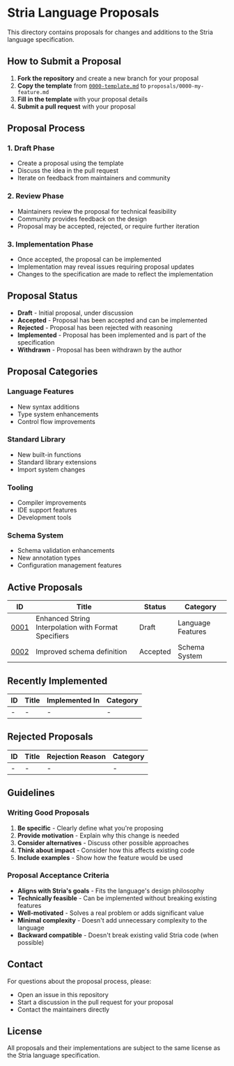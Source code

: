 # Stria Language Proposals

This directory contains proposals for changes and additions to the Stria language specification.

## How to Submit a Proposal

1. **Fork the repository** and create a new branch for your proposal
2. **Copy the template** from [`0000-template.md`](0000-template.md) to `proposals/0000-my-feature.md`
3. **Fill in the template** with your proposal details
4. **Submit a pull request** with your proposal

## Proposal Process

### 1. Draft Phase

- Create a proposal using the template
- Discuss the idea in the pull request
- Iterate on feedback from maintainers and community

### 2. Review Phase

- Maintainers review the proposal for technical feasibility
- Community provides feedback on the design
- Proposal may be accepted, rejected, or require further iteration

### 3. Implementation Phase

- Once accepted, the proposal can be implemented
- Implementation may reveal issues requiring proposal updates
- Changes to the specification are made to reflect the implementation

## Proposal Status

- **Draft** - Initial proposal, under discussion
- **Accepted** - Proposal has been accepted and can be implemented
- **Rejected** - Proposal has been rejected with reasoning
- **Implemented** - Proposal has been implemented and is part of the specification
- **Withdrawn** - Proposal has been withdrawn by the author

## Proposal Categories

### Language Features

- New syntax additions
- Type system enhancements
- Control flow improvements

### Standard Library

- New built-in functions
- Standard library extensions
- Import system changes

### Tooling

- Compiler improvements
- IDE support features
- Development tools

### Schema System

- Schema validation enhancements
- New annotation types
- Configuration management features

## Active Proposals

| ID | Title | Status | Category |
|----|-------|--------|----------|
| [0001](0001-example-proposal.md) | Enhanced String Interpolation with Format Specifiers | Draft | Language Features |
| [0002](0002-schema-definition.md) | Improved schema definition | Accepted | Schema System |
## Recently Implemented

| ID  | Title | Implemented In | Category |
| --- | ----- | -------------- | -------- |
| -   | -     | -              | -        |

## Rejected Proposals

| ID  | Title | Rejection Reason | Category |
| --- | ----- | ---------------- | -------- |
| -   | -     | -                | -        |

## Guidelines

### Writing Good Proposals

1. **Be specific** - Clearly define what you're proposing
2. **Provide motivation** - Explain why this change is needed
3. **Consider alternatives** - Discuss other possible approaches
4. **Think about impact** - Consider how this affects existing code
5. **Include examples** - Show how the feature would be used

### Proposal Acceptance Criteria

- **Aligns with Stria's goals** - Fits the language's design philosophy
- **Technically feasible** - Can be implemented without breaking existing features
- **Well-motivated** - Solves a real problem or adds significant value
- **Minimal complexity** - Doesn't add unnecessary complexity to the language
- **Backward compatible** - Doesn't break existing valid Stria code (when possible)

## Contact

For questions about the proposal process, please:

- Open an issue in this repository
- Start a discussion in the pull request for your proposal
- Contact the maintainers directly

## License

All proposals and their implementations are subject to the same license as the Stria language specification.
